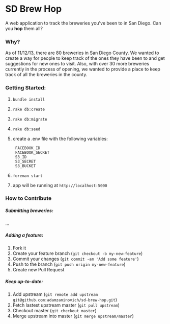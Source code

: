 # SD Brew Hop

A web application to track the breweries you've been to in San Diego.
Can you **hop** them all?

### Why?

As of 11/12/13, there are 80 breweries in San Diego County. We wanted to
create a way for people to keep track of the ones they have been to and
get suggestions for new ones to visit. Also, with over 30 more breweries
currently in the process of opening, we wanted to provide a place to
keep track of all the breweries in the county.

### Getting Started:
1. `bundle install`
2. `rake db:create`
3. `rake db:migrate`
4. `rake db:seed`
5. create a .env file with the following variables:

		FACEBOOK_ID
		FACEBOOK_SECRET
		S3_ID
		S3_SECRET
		S3_BUCKET

6. `foreman start`
7. app will be running at `http://localhost:5000`

### How to Contribute
##### Submitting breweries:
...

##### Adding a feature:
1. Fork it
2. Create your feature branch (`git checkout -b my-new-feature`)
3. Commit your changes (`git commit -am 'Add some feature'`)
4. Push to the branch (`git push origin my-new-feature`)
5. Create new Pull Request

##### Keep up-to-date:
1. Add upstream (`git remote add upstream git@github.com:adamzaninovich/sd-brew-hop.git`)
2. Fetch lastest upstream master (`git pull upstream`)
3. Checkout master (`git checkout master`)
4. Merge upstream into master (`git merge upstream/master`)

